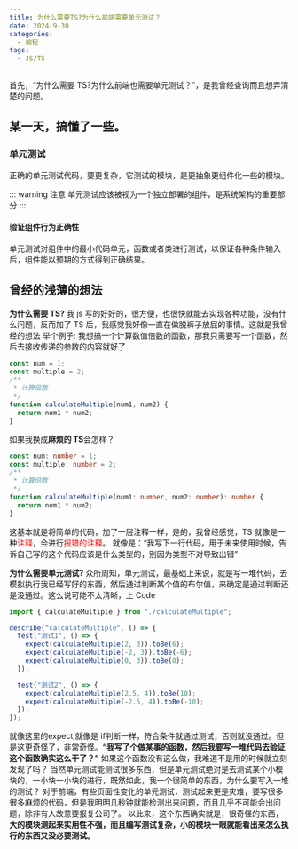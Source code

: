 ```yaml
---
title: 为什么需要TS?为什么前端需要单元测试？
date: 2024-9-30
categories:
  - 编程
tags:
  - JS/TS
---
```


首先，“为什么需要 TS?为什么前端也需要单元测试？”，是我曾经查询而且想弄清楚的问题。

## 某一天，搞懂了一些。
### 单元测试
正确的单元测试代码，要更复杂，它测试的模块，是更抽象更组件化一些的模块。

::: warning 注意
单元测试应该被视为一个独立部署的组件，是系统架构的重要部分
:::

#### 验证组件行为正确性
单元测试对组件中的最小代码单元，函数或者类进行测试，以保证各种条件输入后，组件能以预期的方式得到正确结果。
<!-- #### 原因其二
按照 -->
## 曾经的浅薄的想法

**为什么需要 TS?** 我 js 写的好好的，很方便，也很快就能去实现各种功能，没有什么问题，反而加了 TS 后，我感觉我好像一直在做脱裤子放屁的事情。这就是我曾经的想法
举个例子: 我想搞一个计算数值倍数的函数，那我只需要写一个函数，然后去接收传递的参数的内容就好了

```js
const num = 1;
const multiple = 2;
/**
 * 计算倍数
 */
function calculateMultiple(num1, num2) {
  return num1 * num2;
}
```

如果我换成**麻烦的 TS**会怎样？

```ts
const num: number = 1;
const multiple: number = 2;
/**
 * 计算倍数
 */
function calculateMultiple(num1: number, num2: number): number {
  return num1 * num2;
}
```

这基本就是将简单的代码，加了一层注释一样，是的，我曾经感觉，TS 就像是一种<font style="color:red">注释</font>，会进行<font style="color:red">报错的注释</font>。
就像是：“我写下一行代码，用于未来使用时候，告诉自己写的这个代码应该是什么类型的，别因为类型不对导致出错”

**为什么需要单元测试?** 众所周知，单元测试，最基础上来说，就是写一堆代码，去模拟执行我已经写好的东西，然后通过判断某个值的布尔值，来确定是通过判断还是没通过。这么说可能不太清晰，上 Code

```js
import { calculateMultiple } from "./calculateMultiple";

describe("calculateMultiple", () => {
  test("测试1", () => {
    expect(calculateMultiple(2, 3)).toBe(6);
    expect(calculateMultiple(-2, 3)).toBe(-6);
    expect(calculateMultiple(0, 3)).toBe(0);
  });

  test("测试2", () => {
    expect(calculateMultiple(2.5, 4)).toBe(10);
    expect(calculateMultiple(-2.5, 4)).toBe(-10);
  });
});
```
就像这里的expect,就像是 if判断一样，符合条件就通过测试，否则就没通过。但是这更奇怪了，非常奇怪。**“我写了个做某事的函数，然后我要写一堆代码去验证这个函数确实这么干了？”**
如果这个函数没有这么做，我难道不是用的时候就立刻发现了吗？
当然单元测试能测试很多东西，但是单元测试绝对是去测试某个小模块的，一小块一小块的进行，既然如此，我一个很简单的东西，为什么要写入一堆的测试？
对于前端，有些页面性变化的单元测试，测试起来更是灾难，要写很多很多麻烦的代码，但是我明明几秒钟就能检测出来问题，而且几乎不可能会出问题，除非有人故意要报复公司了。
以此来，这个东西确实就是，很奇怪的东西，**大的模块测起来实用性不强，而且编写测试复杂，小的模块一眼就能看出来怎么执行的东西又没必要测试。**

